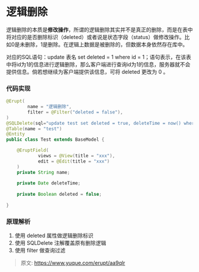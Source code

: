 # 逻辑删除

逻辑删除的本质是**修改操作**，所谓的逻辑删除其实并不是真正的删除，而是在表中将对应的是否删除标识（deleted）或者说是状态字段（status）做修改操作。比如0是未删除，1是删除。在逻辑上数据是被删除的，但数据本身依然存在库中。

对应的SQL语句：update 表名 set deleted = 1 where id = 1；语句表示，在该表中将id为1的信息进行逻辑删除，那么客户端进行查询id为1的信息，服务器就不会提供信息。倘若想继续为客户端提供该信息，可将 deleted 更改为 0 。

### 代码实现
```java
@Erupt(
        name = "逻辑删除",
        filter = @Filter("deleted = false"),
)
@SQLDelete(sql="update test set deleted = true, deleteTime = now() where id = ?")
@Table(name = "test")
@Entity
public class Test extends BaseModel {

    @EruptField(
            views = @View(title = "xxx"),
            edit = @Edit(title = "xxx")
    )
    private String name;
    
    private Date deleteTime;
    
    private Boolean deleted = false;
    
}
```

###  原理解析

1. 使用 deleted 属性做逻辑删除标识
2. 使用 SQLDelete 注解覆盖原有删除逻辑
3. 使用 filter 做查询过滤




> 原文: <https://www.yuque.com/erupt/aa9qlr>